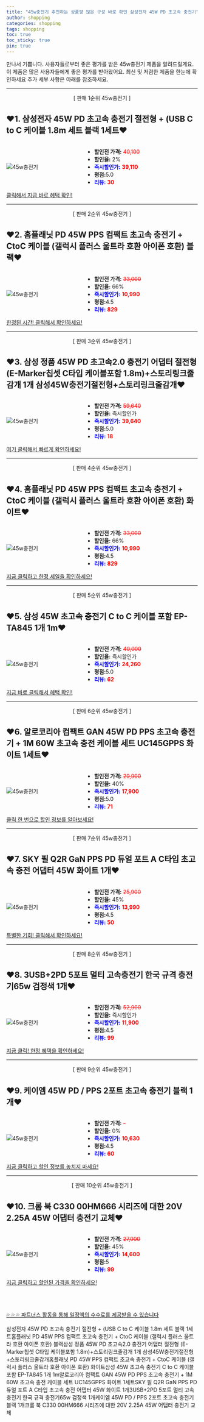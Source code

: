 ```yaml
---
title: "45w충전기 추천하는 상품평 많은 구성 바로 확인 삼성전자 45W PD 초고속 충전기"
author: shopping
categories: shopping
tags: shopping
toc: true
toc_sticky: true
pin: true
---
```

만나서 기쁩니다. 사용자들로부터 좋은 평가를 받은 45w충전기 제품을 알려드릴게요. 이 제품은 많은 사용자들에게 좋은 평가를 받아왔어요. 최신 및 저렴한 제품을 한눈에 확인하세요 추가 세부 사항은 아래를 참조하세요.

---
<p class="toplist" style="margin: 0 auto; display: block; width: fit-content;">[ 판매 1순위 45w충전기 ]</p>

<h2><strong>❤️1. 삼성전자 45W PD 초고속 충전기 절전형 + (USB C to C 케이블 1.8m 세트 블랙 1세트❤️</strong></h2>

<div style="display: flex; align-items: center;">
    <div style="flex: 0.4;">
        <img src="https://thumbnail6.coupangcdn.com/thumbnails/remote/230x230ex/image/retail/images/2024/05/30/13/7/7c14c89c-2ccb-4977-bbd1-175037ead04b.jpg" alt="45w충전기" style="max-width: 100%;">
    </div>
    <div style="flex: 0.6; margin-left: 10px;">
        <ul>
            <li><strong>할인전 가격:</strong> <del style="color: red;">40,100</del></li>
            <li><strong>할인율:</strong> 2%</li>
            <li><span style='color:blue'><strong>즉시할인가:</strong></span> <span style='color:red'><strong>39,110</strong></span></li>
            <li><strong>평점:</strong>5.0</li>
            <li><span style='color:blue'><strong>리뷰:</strong></span> <span style='color:red'><strong>30</strong></span></li>
        </ul>
    </div>
</div>
<div class="center">
    <a href="https://William4Davisa.github.io?lptag=AF9450613&subid=githubio&pageKey=8135291576&traceid=V0-153&itemId=23108354476&vendorItemId=90141620496" class="myButton">
        클릭해서 지금 바로 혜택 확인!
    </a>
</div>


---
<p class="toplist" style="margin: 0 auto; display: block; width: fit-content;">[ 판매 2순위 45w충전기 ]</p>

<h2><strong>❤️2. 홈플래닛 PD 45W PPS 컴팩트 초고속 충전기 + CtoC 케이블 (갤럭시 플러스 울트라 호환 아이폰 호환) 블랙❤️</strong></h2>

<div style="display: flex; align-items: center;">
    <div style="flex: 0.4;">
        <img src="https://thumbnail9.coupangcdn.com/thumbnails/remote/230x230ex/image/retail/images/8598503547463099-625fd8de-a4b4-4c6f-891e-c79b909f58c3.jpg" alt="45w충전기" style="max-width: 100%;">
    </div>
    <div style="flex: 0.6; margin-left: 10px;">
        <ul>
            <li><strong>할인전 가격:</strong> <del style="color: red;">33,000</del></li>
            <li><strong>할인율:</strong> 66%</li>
            <li><span style='color:blue'><strong>즉시할인가:</strong></span> <span style='color:red'><strong>10,990</strong></span></li>
            <li><strong>평점:</strong>4.5</li>
            <li><span style='color:blue'><strong>리뷰:</strong></span> <span style='color:red'><strong>829</strong></span></li>
        </ul>
    </div>
</div>
<div class="center">
    <a href="https://William4Davisa.github.io?lptag=AF9450613&subid=githubio&pageKey=6961898961&traceid=V0-153&itemId=16951953560&vendorItemId=84129301226" class="myButton">
        한정된 시간! 클릭해서 확인하세요!
    </a>
</div>


---
<p class="toplist" style="margin: 0 auto; display: block; width: fit-content;">[ 판매 3순위 45w충전기 ]</p>

<h2><strong>❤️3. 삼성 정품 45W PD 초고속2.0 충전기 어댑터 절전형 (E-Marker칩셋 C타입 케이블포함 1.8m)+스토리링크줄감개 1개 삼성45W충전기절전형+스토리링크줄감개❤️</strong></h2>

<div style="display: flex; align-items: center;">
    <div style="flex: 0.4;">
        <img src="https://thumbnail8.coupangcdn.com/thumbnails/remote/230x230ex/image/vendor_inventory/4ce6/0ec00992d1671edc4bd09af3b9cdc76454bc2b33af53b41278374a55581e.jpg" alt="45w충전기" style="max-width: 100%;">
    </div>
    <div style="flex: 0.6; margin-left: 10px;">
        <ul>
            <li><strong>할인전 가격:</strong> <del style="color: red;">59,640</del></li>
            <li><strong>할인율:</strong> 즉시할인가</li>
            <li><span style='color:blue'><strong>즉시할인가:</strong></span> <span style='color:red'><strong>39,640</strong></span></li>
            <li><strong>평점:</strong>5.0</li>
            <li><span style='color:blue'><strong>리뷰:</strong></span> <span style='color:red'><strong>18</strong></span></li>
        </ul>
    </div>
</div>
<div class="center">
    <a href="https://William4Davisa.github.io?lptag=AF9450613&subid=githubio&pageKey=8113218691&traceid=V0-153&itemId=22992255530&vendorItemId=90026179876" class="myButton">
        여기 클릭해서 빠르게 확인하세요!
    </a>
</div>


---
<p class="toplist" style="margin: 0 auto; display: block; width: fit-content;">[ 판매 4순위 45w충전기 ]</p>

<h2><strong>❤️4. 홈플래닛 PD 45W PPS 컴팩트 초고속 충전기 + CtoC 케이블 (갤럭시 플러스 울트라 호환 아이폰 호환) 화이트❤️</strong></h2>

<div style="display: flex; align-items: center;">
    <div style="flex: 0.4;">
        <img src="https://thumbnail10.coupangcdn.com/thumbnails/remote/230x230ex/image/retail/images/8598530683098330-6faf86bc-d35b-4001-a64a-1fb1e6476a59.jpg" alt="45w충전기" style="max-width: 100%;">
    </div>
    <div style="flex: 0.6; margin-left: 10px;">
        <ul>
            <li><strong>할인전 가격:</strong> <del style="color: red;">33,000</del></li>
            <li><strong>할인율:</strong> 66%</li>
            <li><span style='color:blue'><strong>즉시할인가:</strong></span> <span style='color:red'><strong>10,990</strong></span></li>
            <li><strong>평점:</strong>4.5</li>
            <li><span style='color:blue'><strong>리뷰:</strong></span> <span style='color:red'><strong>829</strong></span></li>
        </ul>
    </div>
</div>
<div class="center">
    <a href="https://William4Davisa.github.io?lptag=AF9450613&subid=githubio&pageKey=6961898961&traceid=V0-153&itemId=16951953564&vendorItemId=84129301242" class="myButton">
        지금 클릭하고 한정 세일을 확인하세요!
    </a>
</div>


---
<p class="toplist" style="margin: 0 auto; display: block; width: fit-content;">[ 판매 5순위 45w충전기 ]</p>

<h2><strong>❤️5. 삼성 45W 초고속 충전기 C to C 케이블 포함 EP-TA845 1개 1m❤️</strong></h2>

<div style="display: flex; align-items: center;">
    <div style="flex: 0.4;">
        <img src="https://thumbnail8.coupangcdn.com/thumbnails/remote/230x230ex/image/vendor_inventory/cb68/e7695a761944e28fb11b053baaff1026b14981b6363fe3d44bb8ce1feacb.jpg" alt="45w충전기" style="max-width: 100%;">
    </div>
    <div style="flex: 0.6; margin-left: 10px;">
        <ul>
            <li><strong>할인전 가격:</strong> <del style="color: red;">40,000</del></li>
            <li><strong>할인율:</strong> 즉시할인가</li>
            <li><span style='color:blue'><strong>즉시할인가:</strong></span> <span style='color:red'><strong>24,260</strong></span></li>
            <li><strong>평점:</strong>5.0</li>
            <li><span style='color:blue'><strong>리뷰:</strong></span> <span style='color:red'><strong>62</strong></span></li>
        </ul>
    </div>
</div>
<div class="center">
    <a href="https://William4Davisa.github.io?lptag=AF9450613&subid=githubio&pageKey=7942963434&traceid=V0-153&itemId=21884342503&vendorItemId=88509389361" class="myButton">
        지금 바로 클릭해서 혜택 확인!
    </a>
</div>


---
<p class="toplist" style="margin: 0 auto; display: block; width: fit-content;">[ 판매 6순위 45w충전기 ]</p>

<h2><strong>❤️6. 알로코리아 컴팩트 GAN 45W PD PPS 초고속 충전기 + 1M 60W 초고속 충전 케이블 세트 UC145GPPS 화이트 1세트❤️</strong></h2>

<div style="display: flex; align-items: center;">
    <div style="flex: 0.4;">
        <img src="https://thumbnail9.coupangcdn.com/thumbnails/remote/230x230ex/image/retail/images/2023/12/04/14/7/cc05fecb-4e8a-4d2f-8432-6ac046fad657.jpg" alt="45w충전기" style="max-width: 100%;">
    </div>
    <div style="flex: 0.6; margin-left: 10px;">
        <ul>
            <li><strong>할인전 가격:</strong> <del style="color: red;">29,900</del></li>
            <li><strong>할인율:</strong> 40%</li>
            <li><span style='color:blue'><strong>즉시할인가:</strong></span> <span style='color:red'><strong>17,900</strong></span></li>
            <li><strong>평점:</strong>5.0</li>
            <li><span style='color:blue'><strong>리뷰:</strong></span> <span style='color:red'><strong>71</strong></span></li>
        </ul>
    </div>
</div>
<div class="center">
    <a href="https://William4Davisa.github.io?lptag=AF9450613&subid=githubio&pageKey=7755479326&traceid=V0-153&itemId=20901486169&vendorItemId=87968526568" class="myButton">
        클릭 한 번으로 할인 정보를 알아보세요!
    </a>
</div>


---
<p class="toplist" style="margin: 0 auto; display: block; width: fit-content;">[ 판매 7순위 45w충전기 ]</p>

<h2><strong>❤️7. SKY 필 Q2R GaN PPS PD 듀얼 포트 A C타입 초고속 충전 어댑터 45W 화이트 1개❤️</strong></h2>

<div style="display: flex; align-items: center;">
    <div style="flex: 0.4;">
        <img src="https://thumbnail7.coupangcdn.com/thumbnails/remote/230x230ex/image/retail/images/2024/01/04/10/4/c9a8fbd3-44d1-49d0-8a8c-f0d55351eb07.jpg" alt="45w충전기" style="max-width: 100%;">
    </div>
    <div style="flex: 0.6; margin-left: 10px;">
        <ul>
            <li><strong>할인전 가격:</strong> <del style="color: red;">25,900</del></li>
            <li><strong>할인율:</strong> 45%</li>
            <li><span style='color:blue'><strong>즉시할인가:</strong></span> <span style='color:red'><strong>13,990</strong></span></li>
            <li><strong>평점:</strong>4.5</li>
            <li><span style='color:blue'><strong>리뷰:</strong></span> <span style='color:red'><strong>50</strong></span></li>
        </ul>
    </div>
</div>
<div class="center">
    <a href="https://William4Davisa.github.io?lptag=AF9450613&subid=githubio&pageKey=7813723932&traceid=V0-153&itemId=21202817767&vendorItemId=88264079331" class="myButton">
        특별한 기회! 클릭해서 확인하세요!
    </a>
</div>


---
<p class="toplist" style="margin: 0 auto; display: block; width: fit-content;">[ 판매 8순위 45w충전기 ]</p>

<h2><strong>❤️8. 3USB+2PD 5포트 멀티 고속충전기 한국 규격 충전기65w 검정색 1개❤️</strong></h2>

<div style="display: flex; align-items: center;">
    <div style="flex: 0.4;">
        <img src="https://thumbnail7.coupangcdn.com/thumbnails/remote/230x230ex/image/vendor_inventory/fb6a/15ce50c67b4f4d461330b5bc283e1051c9f719df7035e8cd9d5f9f950b69.jpg" alt="45w충전기" style="max-width: 100%;">
    </div>
    <div style="flex: 0.6; margin-left: 10px;">
        <ul>
            <li><strong>할인전 가격:</strong> <del style="color: red;">52,900</del></li>
            <li><strong>할인율:</strong> 즉시할인가</li>
            <li><span style='color:blue'><strong>즉시할인가:</strong></span> <span style='color:red'><strong>11,900</strong></span></li>
            <li><strong>평점:</strong>4.5</li>
            <li><span style='color:blue'><strong>리뷰:</strong></span> <span style='color:red'><strong>99</strong></span></li>
        </ul>
    </div>
</div>
<div class="center">
    <a href="https://William4Davisa.github.io?lptag=AF9450613&subid=githubio&pageKey=8066043973&traceid=V0-153&itemId=22684434406&vendorItemId=89735501309" class="myButton">
        지금 클릭! 한정 혜택을 확인하세요!
    </a>
</div>


---
<p class="toplist" style="margin: 0 auto; display: block; width: fit-content;">[ 판매 9순위 45w충전기 ]</p>

<h2><strong>❤️9. 케이엠 45W PD / PPS 2포트 초고속 충전기 블랙 1개❤️</strong></h2>

<div style="display: flex; align-items: center;">
    <div style="flex: 0.4;">
        <img src="https://thumbnail6.coupangcdn.com/thumbnails/remote/230x230ex/image/retail/images/2023/12/12/13/1/c3e1ad0f-9f55-4606-80f4-2bb95ada0616.jpg" alt="45w충전기" style="max-width: 100%;">
    </div>
    <div style="flex: 0.6; margin-left: 10px;">
        <ul>
            <li><strong>할인전 가격:</strong> <del style="color: red;">-</del></li>
            <li><strong>할인율:</strong> 0%</li>
            <li><span style='color:blue'><strong>즉시할인가:</strong></span> <span style='color:red'><strong>10,630</strong></span></li>
            <li><strong>평점:</strong>4.5</li>
            <li><span style='color:blue'><strong>리뷰:</strong></span> <span style='color:red'><strong>60</strong></span></li>
        </ul>
    </div>
</div>
<div class="center">
    <a href="https://William4Davisa.github.io?lptag=AF9450613&subid=githubio&pageKey=7771873899&traceid=V0-153&itemId=20983734497&vendorItemId=88048482059" class="myButton">
        지금 클릭하고 할인 정보를 놓치지 마세요!
    </a>
</div>


---
<p class="toplist" style="margin: 0 auto; display: block; width: fit-content;">[ 판매 10순위 45w충전기 ]</p>

<h2><strong>❤️10. 크롬 북 C330 00HM666 시리즈에 대한 20V 2.25A 45W 어댑터 충전기 교체❤️</strong></h2>

<div style="display: flex; align-items: center;">
    <div style="flex: 0.4;">
        <img src="https://thumbnail9.coupangcdn.com/thumbnails/remote/230x230ex/image/vendor_inventory/ff11/488f0d312cbe80d0d46afb2a0475fd8c9bfcad63897e15fa635a89e81edf.jpg" alt="45w충전기" style="max-width: 100%;">
    </div>
    <div style="flex: 0.6; margin-left: 10px;">
        <ul>
            <li><strong>할인전 가격:</strong> <del style="color: red;">27,000</del></li>
            <li><strong>할인율:</strong> 45%</li>
            <li><span style='color:blue'><strong>즉시할인가:</strong></span> <span style='color:red'><strong>14,600</strong></span></li>
            <li><strong>평점:</strong>5</li>
            <li><span style='color:blue'><strong>리뷰:</strong></span> <span style='color:red'><strong>99</strong></span></li>
        </ul>
    </div>
</div>
<div class="center">
    <a href="https://William4Davisa.github.io?lptag=AF9450613&subid=githubio&pageKey=7163330261&traceid=V0-153&itemId=18031917565&vendorItemId=90474262963" class="myButton">
        지금 클릭하고 할인된 가격을 확인하세요!
    </a>
</div>

<br><br><br>[💦 💦 💦 파트너스 활동을 통해 일정액의 수수료를 제공받을 수 있습니다](https://link.coupang.com/a/bcpT2c)<br><br>삼성전자 45W PD 초고속 충전기 절전형 + (USB C to C 케이블 1.8m 세트 블랙 1세트홈플래닛 PD 45W PPS 컴팩트 초고속 충전기 + CtoC 케이블 (갤럭시 플러스 울트라 호환 아이폰 호환) 블랙삼성 정품 45W PD 초고속2.0 충전기 어댑터 절전형 (E-Marker칩셋 C타입 케이블포함 1.8m)+스토리링크줄감개 1개 삼성45W충전기절전형+스토리링크줄감개홈플래닛 PD 45W PPS 컴팩트 초고속 충전기 + CtoC 케이블 (갤럭시 플러스 울트라 호환 아이폰 호환) 화이트삼성 45W 초고속 충전기 C to C 케이블 포함 EP-TA845 1개 1m알로코리아 컴팩트 GAN 45W PD PPS 초고속 충전기 + 1M 60W 초고속 충전 케이블 세트 UC145GPPS 화이트 1세트SKY 필 Q2R GaN PPS PD 듀얼 포트 A C타입 초고속 충전 어댑터 45W 화이트 1개3USB+2PD 5포트 멀티 고속충전기 한국 규격 충전기65w 검정색 1개케이엠 45W PD / PPS 2포트 초고속 충전기 블랙 1개크롬 북 C330 00HM666 시리즈에 대한 20V 2.25A 45W 어댑터 충전기 교체